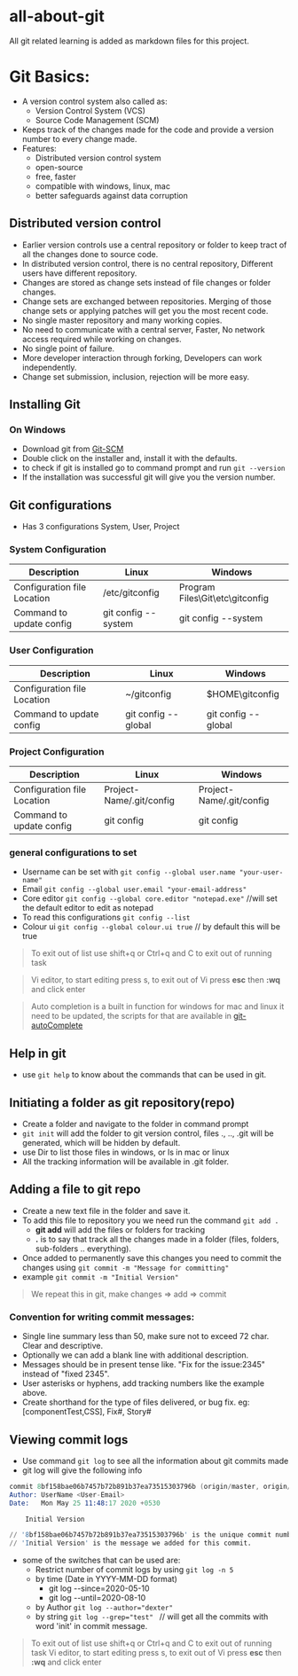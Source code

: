 # all-about-git
All git related learning is added as markdown files for this project.

# Git Basics:
- A version control system also called as:
    - Version Control System (VCS)
    - Source Code Management (SCM)
- Keeps track of the changes made for the code and provide a version number to every change made.
- Features:
    - Distributed version control system
    - open-source
    - free, faster
    - compatible with windows, linux, mac
    - better safeguards against data corruption
## Distributed version control
- Earlier version controls use a central repository or folder to keep tract of all the changes done to source code.
- In distributed version control, there is no central repository, Different users have different repository.
- Changes are stored as change sets instead of file changes or folder changes.
- Change sets are exchanged between repositories. Merging of those change sets or applying patches will get you the most recent code.
- No single master repository and many working copies.
- No need to communicate with a central server, Faster, No network access required while working on changes.
- No single point of failure.
- More developer interaction through forking, Developers can work independently.
- Change set submission, inclusion, rejection will be more easy.

## Installing Git
### On Windows
- Download git from [Git-SCM](https://git-scm.com/downloads)
- Double click on the installer and, install it with the defaults.
- to check if git is installed go to command prompt and run ``` git --version  ```
- If the installation was successful git will give you the version number.

## Git configurations
- Has 3 configurations System, User, Project

### System Configuration
Description | **Linux** | **Windows**
-------------------------------------------------- | --------------------------------------------- | ---------------------------------------
Configuration file Location | /etc/gitconfig | Program Files\Git\etc\gitconfig |
Command to update config | git config --system | git config --system  |

### User Configuration
Description | **Linux** | **Windows**
-------------------------------------------------- | --------------------------------------------- | ---------------------------------------
Configuration file Location | ~/gitconfig | $HOME\gitconfig 
Command to update config | git config --global | git config --global  |

### Project Configuration
Description | **Linux** | **Windows**
-------------------------------------------------- | --------------------------------------------- | ---------------------------------------
Configuration file Location | Project-Name/.git/config | Project-Name/.git/config
Command to update config | git config | git config

### general configurations to set
- Username can be set with ``` git config --global user.name "your-user-name" ```
- Email ``` git config --global user.email "your-email-address" ```
- Core editor ``` git config --global core.editor "notepad.exe" ``` //will set the default editor to edit as notepad
- To read this configurations ``` git config --list ```
- Colour ui ``` git config --global colour.ui true ``` // by default this will be true 

> To exit out of list use shift+q or Ctrl+q and C to exit out of running task

> Vi editor, to start editing press s, to exit out of Vi press **esc** then **:wq** and click enter

> Auto completion is a built in function for windows for mac and linux it need to be updated, the scripts for that are available in [git-autoComplete](https://github.com/git/git/tree/master/contrib/completion)

## Help in git
- use ``` git help ``` to know about the commands that can be used in git.

## Initiating a folder as git repository(repo)
- Create a folder and navigate to the folder in command prompt
- ``` git init ``` will add the folder to git version control, files ., .., .git will be generated, which will be hidden by default.
- use Dir to list those files in windows, or ls in mac or linux
- All the tracking information will be available in .git folder.

## Adding a file to git repo
- Create a new text file in the folder and save it.
- To add this file to repository you we need run the command ``` git add . ```
    - **git add** will add the files or folders for tracking
    - **.** is to say that track all the changes made in a folder (files, folders, sub-folders .. everything).
- Once added to permanently save this changes you need to commit the changes using ``` git commit -m "Message for committing" ```
- example ``` git commit -m "Initial Version" ```
> We repeat this in git, make changes => add => commit

### Convention for writing commit messages:
- Single line summary less than 50, make sure not to exceed 72 char. Clear and descriptive.
- Optionally we can add a blank line with additional description.
- Messages should be in present tense like. "Fix for the issue:2345" instead of "fixed 2345".
- User asterisks or hyphens, add tracking numbers like the example above.
- Create shorthand for the type of files delivered, or bug fix. eg: \[componentTest,CSS\], Fix#, Story#

## Viewing commit logs
- Use command ``` git log ``` to see all the information about git commits made
- git log will give the following info

```s
commit 8bf158bae06b7457b72b891b37ea73515303796b (origin/master, origin/HEAD)
Author: UserName <User-Email>
Date:   Mon May 25 11:48:17 2020 +0530

    Initial Version

// '8bf158bae06b7457b72b891b37ea73515303796b' is the unique commit number.
// 'Initial Version' is the message we added for this commit.
```
- some of the switches that can be used are:
    - Restrict number of commit logs by using ``` git log -n 5 ```
    - by time (Date in YYYY-MM-DD format)
        - git log --since=2020-05-10
        - git log --until=2020-08-10
    - by Author ``` git log --author="dexter" ```
    - by string ```git log --grep="test" ``` // will get all the commits with word 'init' in commit message.
    
> To exit out of list use shift+q or Ctrl+q and C to exit out of running task
> Vi editor, to start editing press s, to exit out of Vi press **esc** then **:wq** and click enter


